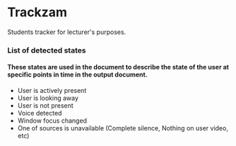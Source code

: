 # Trackzam
Students tracker for lecturer's purposes.

### List of detected states
#### These states are used in the document to describe the state of the user at specific points in time in the output document.

* User is actively present
* User is looking away
* User is not present
* Voice detected
* Window focus changed
* One of sources is unavailable (Complete silence, Nothing on user video, etc)


####
